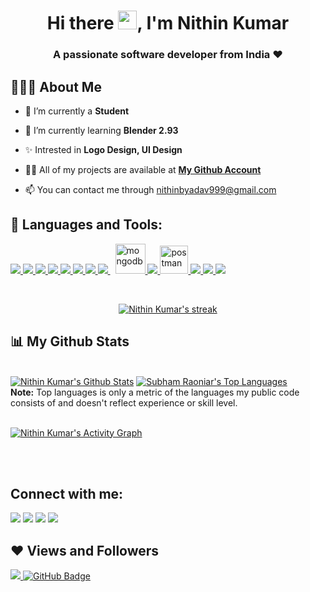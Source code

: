 <h1 align="center">Hi there <img src="https://raw.githubusercontent.com/MartinHeinz/MartinHeinz/master/wave.gif" width="30px">, I'm Nithin Kumar</h1>
<h3 align="center"><b>A passionate software developer from India ❤</h3></b>

## 👨🏽‍💻 About Me

- 🔭 I’m currently a **Student**

- 🌱 I’m currently learning **Blender 2.93**

- ✨ Intrested in **Logo Design, UI Design** 

- 👨‍💻 All of my projects are available at **[My Github Account](https://github.com/NithinKumar9)**

- 📫 You can contact me through nithinbyadav999@gmail.com


## 🚀 Languages and Tools:

<p align="left">
    <a href="http://www.cplusplus.org/" targate="_bla"><img src="https://img.icons8.com/color/48/000000/c-plus-plus-logo.png"/>
    <a href="https://www.java.com" target="_blank"> <img src="https://img.icons8.com/color/48/000000/java-coffee-cup-logo.png"/> </a>
    <a href="https://developer.mozilla.org/en-US/docs/Web/HTML" target="_blank"> <img src="https://img.icons8.com/color/48/000000/html-5.png"/> </a> 
    <a href="https://www.w3schools.com/css/" target="_blank"> <img src="https://img.icons8.com/color/48/000000/css3.png"/> </a> 
    <a href="https://developer.mozilla.org/en-US/docs/Web/JavaScript" target="_blank"> <img src="https://img.icons8.com/color/48/000000/javascript.png"/> </a> 
    <a href="https://www.python.org" target="_blank"> <img src="https://img.icons8.com/color/48/000000/python.png"/> </a> 
    <a href="https://www.php.net/" target="_blank"> <img src="https://img.icons8.com/ios-filled/48/4a90e2/php-logo.png"/> </a> 
    <a style="padding-right:8px;" href="https://www.mysql.com/" target="_blank"> <img src="https://img.icons8.com/fluent/50/000000/mysql-logo.png"/> </a>
    <a href="https://flutter.dev/" target="_blank"> <img src="https://img.icons8.com/color/48/000000/flutter.png" alt="mongodb" width="48" height="48"/> </a> 
    <a href="https://firebase.google.com/" target="_blank"> <img src="https://img.icons8.com/color/48/000000/firebase.png"/> </a> 
    <a href="https://dart.dev/" target="_blank"> <img src="https://img.icons8.com/color/48/000000/dart.png" alt="postman" width="45" height="45"/> </a>   
    <a href="https://git-scm.com/" target="_blank"> <img src="https://img.icons8.com/color/48/000000/git.png"/> </a> 
    <a href="https://www.figma.com//" target="_blank"> <img src="https://img.icons8.com/color/48/000000/figma.png"/> </a> 
    <a href="https://www.blender.org/" target="_blank"> <img src="https://download.blender.org/branding/blender_logo_socket.png"/> </a>    
</p>

<!-- [![React Badge](https://img.shields.io/badge/-React-61DBFB?style=for-the-badge&labelColor=black&logo=react&logoColor=61DBFB)](#)  [![Javascript Badge](https://img.shields.io/badge/-Javascript-F0DB4F?style=for-the-badge&labelColor=black&logo=javascript&logoColor=F0DB4F)](#) [![Typescript Badge](https://img.shields.io/badge/-Typescript-007acc?style=for-the-badge&labelColor=black&logo=typescript&logoColor=007acc)](#) [![Nodejs Badge](https://img.shields.io/badge/-Nodejs-3C873A?style=for-the-badge&labelColor=black&logo=node.js&logoColor=3C873A)](#) [![GraphQL Badge](https://img.shields.io/badge/-GraphQl-e535ab?style=for-the-badge&labelColor=black&logo=node.js&logoColor=e535ab)](#) -->
<br/>

<p align="center">
    <a href="https://github.com/NithinKumar9/github-readme-streak-stats">
        <img title="🔥 Get streak stats for your profile at git.io/streak-stats" alt="Nithin Kumar's streak" src="https://github-readme-streak-stats.herokuapp.com/?user=NithinKumar9&theme=black-ice&hide_border=true&stroke=0000&background=060A0CD0"/>
    </a>
</p>

## 📊 My Github Stats

  <br/>
    <a href="https://github.com/NithinKumar9/github-readme-stats"><img alt="Nithin Kumar's Github Stats" src="https://github-readme-stats.vercel.app/api?username=NithinKumar9&show_icons=true&count_private=true&theme=react&hide_border=true&bg_color=0D1117" /></a>
    <a href="https://github.com/NithinKumar9/github-readme-stats"><img alt="Subham Raoniar's Top Languages" src="https://github-readme-stats.vercel.app/api/top-langs/?username=NithinKumar9&langs_count=8&count_private=true&layout=compact&theme=react&hide_border=true&bg_color=0D1117" /></a>
  <br/>
  <b>Note:</b> Top languages is only a metric of the languages my public code consists of and doesn't reflect experience or skill level.
<br/>
<br/>

<a href="https://github.com/NithinKumar9/github-readme-activity-graph"><img alt="Nithin Kumar's Activity Graph" src="https://activity-graph.herokuapp.com/graph?username=NithinKumar9&bg_color=0D1117&color=5BCDEC&line=5BCDEC&point=FFFFFF&hide_border=true" /></a>

<br/>
<br/>

## Connect with me:
<p align="left">

<a href = "https://www.linkedin.com/in/nithin-kumar-b-5a35101a4//"><img src="https://img.icons8.com/fluent/48/000000/linkedin.png"/></a>
<a href = "https://twitter.com/Nithin99yadav"><img src="https://img.icons8.com/fluent/48/000000/twitter.png"/></a>
<a href = "https://www.instagram.com/nithin_infinity/"><img src="https://img.icons8.com/fluent/48/000000/instagram-new.png"/></a>
<a href = "https://support.discord.com/hc/en-us/profiles/1516727418341"><img src="https://img.icons8.com/ios/48/4a90e2/discord-logo--v1.png"/></a>



</p>

## ❤ Views and Followers
<a href="https://github.com/Meghna-DAS/github-profile-views-counter">
    <img src="https://komarev.com/ghpvc/?username=NithinKumar9">
</a>
<a href="https://github.com/NithinKumar9?tab=followers"><img src="https://img.shields.io/github/followers/NithinKumar9?label=Followers&style=social" alt="GitHub Badge"></a>
